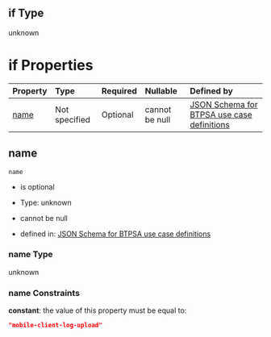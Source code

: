 ## if Type

unknown

# if Properties

| Property      | Type          | Required | Nullable       | Defined by                                                                                                                                                                                                        |
| :------------ | :------------ | :------- | :------------- | :---------------------------------------------------------------------------------------------------------------------------------------------------------------------------------------------------------------- |
| [name](#name) | Not specified | Optional | cannot be null | [JSON Schema for BTPSA use case definitions](btpsa-usecase-properties-services-items-allof-1-then-allof-67-if-properties-name.md "undefined#/properties/services/items/allOf/1/then/allOf/67/if/properties/name") |

## name



`name`

*   is optional

*   Type: unknown

*   cannot be null

*   defined in: [JSON Schema for BTPSA use case definitions](btpsa-usecase-properties-services-items-allof-1-then-allof-67-if-properties-name.md "undefined#/properties/services/items/allOf/1/then/allOf/67/if/properties/name")

### name Type

unknown

### name Constraints

**constant**: the value of this property must be equal to:

```json
"mobile-client-log-upload"
```
